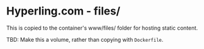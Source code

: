 # Hyperling.com - files/

This is copied to the container's www/files/ folder for hosting static content.

TBD: Make this a volume, rather than copying with `Dockerfile`.
